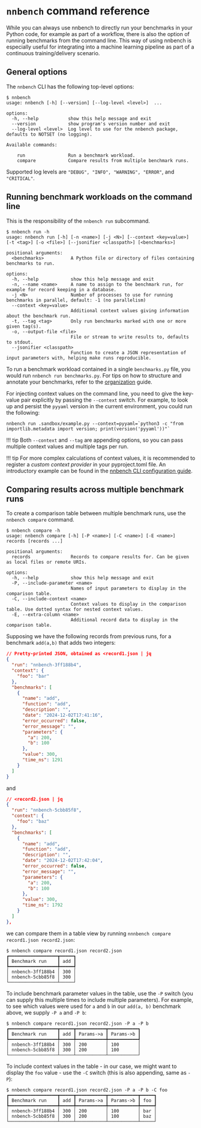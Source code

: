 # `nnbench` command reference

While you can always use nnbench to directly run your benchmarks in your Python code, for example as part of a workflow, there is also the option of running benchmarks from the command line.
This way of using nnbench is especially useful for integrating into a machine learning pipeline as part of a continuous training/delivery scenario.

## General options

The `nnbench` CLI has the following top-level options:

```commandline
$ nnbench
usage: nnbench [-h] [--version] [--log-level <level>]  ...

options:
  -h, --help           show this help message and exit
  --version            show program's version number and exit
  --log-level <level>  Log level to use for the nnbench package, defaults to NOTSET (no logging).

Available commands:
  
    run                Run a benchmark workload.
    compare            Compare results from multiple benchmark runs.
```

Supported log levels are `"DEBUG", "INFO", "WARNING", "ERROR"`, and `"CRITICAL"`.

## Running benchmark workloads on the command line

This is the responsibility of the `nnbench run` subcommand.

```commandline
$ nnbench run -h                                                                         
usage: nnbench run [-h] [-n <name>] [-j <N>] [--context <key=value>] [-t <tag>] [-o <file>] [--jsonifier <classpath>] [<benchmarks>]

positional arguments:
  <benchmarks>          A Python file or directory of files containing benchmarks to run.

options:
  -h, --help            show this help message and exit
  -n, --name <name>     A name to assign to the benchmark run, for example for record keeping in a database.
  -j <N>                Number of processes to use for running benchmarks in parallel, default: -1 (no parallelism)
  --context <key=value>
                        Additional context values giving information about the benchmark run.
  -t, --tag <tag>       Only run benchmarks marked with one or more given tag(s).
  -o, --output-file <file>
                        File or stream to write results to, defaults to stdout.
  --jsonifier <classpath>
                        Function to create a JSON representation of input parameters with, helping make runs reproducible.
```

To run a benchmark workload contained in a single `benchmarks.py` file, you would run `nnbench run benchmarks.py`.
For tips on how to structure and annotate your benchmarks, refer to the [organization](../guides/organization.md) guide.

For injecting context values on the command line, you need to give the key-value pair explicitly by passing the `--context` switch.
For example, to look up and persist the `pyyaml` version in the current environment, you could run the following:

```commandline
nnbench run .sandbox/example.py --context=pyyaml=`python3 -c "from importlib.metadata import version; print(version('pyyaml'))"`
```

!!! tip
    Both `--context` and `--tag` are appending options, so you can pass multiple context values and multiple tags per run.

!!! tip
    For more complex calculations of context values, it is recommended to register a *custom context provider* in your pyproject.toml file.
    An introductory example can be found in the [nnbench CLI configuration guide](pyproject.md).

## Comparing results across multiple benchmark runs

To create a comparison table between multiple benchmark runs, use the `nnbench compare` command.

```commandline
$ nnbench compare -h                                            
usage: nnbench compare [-h] [-P <name>] [-C <name>] [-E <name>] records [records ...]

positional arguments:
  records               Records to compare results for. Can be given as local files or remote URIs.

options:
  -h, --help            show this help message and exit
  -P, --include-parameter <name>
                        Names of input parameters to display in the comparison table.
  -C, --include-context <name>
                        Context values to display in the comparison table. Use dotted syntax for nested context values.
  -E, --extra-column <name>
                        Additional record data to display in the comparison table.
```

Supposing we have the following records from previous runs, for a benchmark `add(a,b)` that adds two integers:

```json
// Pretty-printed JSON, obtained as <record1.json | jq
{
  "run": "nnbench-3ff188b4",
  "context": {
    "foo": "bar"
  },
  "benchmarks": [
    {
      "name": "add",
      "function": "add",
      "description": "",
      "date": "2024-12-02T17:41:16",
      "error_occurred": false,
      "error_message": "",
      "parameters": {
        "a": 200,
        "b": 100
      },
      "value": 300,
      "time_ns": 1291
    }
  ]
}
```

and

```json
// <record2.json | jq
{
  "run": "nnbench-5cbb85f8",
  "context": {
    "foo": "baz"
  },
  "benchmarks": [
    {
      "name": "add",
      "function": "add",
      "description": "",
      "date": "2024-12-02T17:42:04",
      "error_occurred": false,
      "error_message": "",
      "parameters": {
        "a": 200,
        "b": 100
      },
      "value": 300,
      "time_ns": 1792
    }
  ]
},
```

we can compare them in a table view by running `nnnbench compare record1.json record2.json`:

```commandline
$ nnbench compare record1.json record2.json
┏━━━━━━━━━━━━━━━━━━┳━━━━━┓
┃ Benchmark run    ┃ add ┃
┡━━━━━━━━━━━━━━━━━━╇━━━━━┩
│ nnbench-3ff188b4 │ 300 │
│ nnbench-5cbb85f8 │ 300 │
└──────────────────┴─────┘
```

To include benchmark parameter values in the table, use the `-P` switch (you can supply this multiple times to include multiple parameters).
For example, to see which values were used for `a` and `b` in our `add(a, b)` benchmark above, we supply `-P a` and `-P b`:

```commandline
$ nnbench compare record1.json record2.json -P a -P b
┏━━━━━━━━━━━━━━━━━━┳━━━━━┳━━━━━━━━━━━┳━━━━━━━━━━━┓
┃ Benchmark run    ┃ add ┃ Params->a ┃ Params->b ┃
┡━━━━━━━━━━━━━━━━━━╇━━━━━╇━━━━━━━━━━━╇━━━━━━━━━━━┩
│ nnbench-3ff188b4 │ 300 │ 200       │ 100       │
│ nnbench-5cbb85f8 │ 300 │ 200       │ 100       │
└──────────────────┴─────┴───────────┴───────────┘
```

To include context values in the table - in our case, we might want to display the `foo` value - use the `-C` switch (this is also appending, same as `-P`):

```commandline
$ nnbench compare record1.json record2.json -P a -P b -C foo
┏━━━━━━━━━━━━━━━━━━┳━━━━━┳━━━━━━━━━━━┳━━━━━━━━━━━┳━━━━━┓
┃ Benchmark run    ┃ add ┃ Params->a ┃ Params->b ┃ foo ┃
┡━━━━━━━━━━━━━━━━━━╇━━━━━╇━━━━━━━━━━━╇━━━━━━━━━━━╇━━━━━┩
│ nnbench-3ff188b4 │ 300 │ 200       │ 100       │ bar │
│ nnbench-5cbb85f8 │ 300 │ 200       │ 100       │ baz │
└──────────────────┴─────┴───────────┴───────────┴─────┘
```
